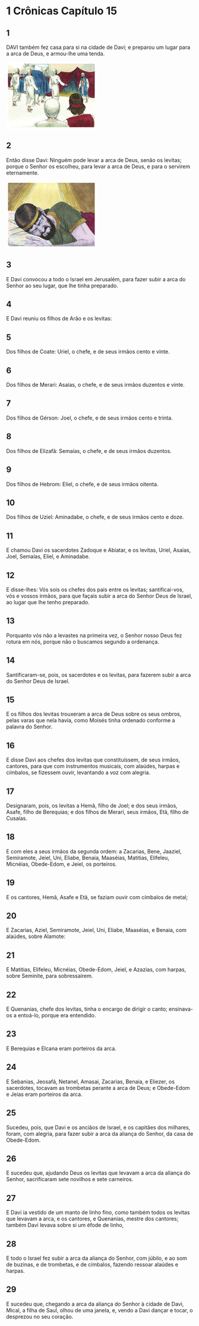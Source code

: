 # 1 Crônicas Capítulo 15

## 1
DAVI também fez casa para si na cidade de Davi; e preparou um lugar para a arca de Deus, e armou-lhe uma tenda.

![](../.img/1Cr/15/1-0.jpg)

## 2
Então disse Davi: Ninguém pode levar a arca de Deus, senão os levitas; porque o Senhor os escolheu, para levar a arca de Deus, e para o servirem eternamente.

![](../.img/1Cr/15/2-0.jpg)

## 3
E Davi convocou a todo o Israel em Jerusalém, para fazer subir a arca do Senhor ao seu lugar, que lhe tinha preparado.

## 4
E Davi reuniu os filhos de Arão e os levitas:

## 5
Dos filhos de Coate: Uriel, o chefe, e de seus irmãos cento e vinte.

## 6
Dos filhos de Merari: Asaías, o chefe, e de seus irmãos duzentos e vinte.

## 7
Dos filhos de Gérson: Joel, o chefe, e de seus irmãos cento e trinta.

## 8
Dos filhos de Elizafã: Semaías, o chefe, e de seus irmãos duzentos.

## 9
Dos filhos de Hebrom: Eliel, o chefe, e de seus irmãos oitenta.

## 10
Dos filhos de Uziel: Aminadabe, o chefe, e de seus irmãos cento e doze.

## 11
E chamou Davi os sacerdotes Zadoque e Abiatar, e os levitas, Uriel, Asaías, Joel, Semaías, Eliel, e Aminadabe.

## 12
E disse-lhes: Vós sois os chefes dos pais entre os levitas; santificai-vos, vós e vossos irmãos, para que façais subir a arca do Senhor Deus de Israel, ao lugar que lhe tenho preparado.

## 13
Porquanto vós não a levastes na primeira vez, o Senhor nosso Deus fez rotura em nós, porque não o buscamos segundo a ordenança.

## 14
Santificaram-se, pois, os sacerdotes e os levitas, para fazerem subir a arca do Senhor Deus de Israel.

## 15
E os filhos dos levitas trouxeram a arca de Deus sobre os seus ombros, pelas varas que nela havia, como Moisés tinha ordenado conforme a palavra do Senhor.

## 16
E disse Davi aos chefes dos levitas que constituíssem, de seus irmãos, cantores, para que com instrumentos musicais, com alaúdes, harpas e címbalos, se fizessem ouvir, levantando a voz com alegria.

## 17
Designaram, pois, os levitas a Hemã, filho de Joel; e dos seus irmãos, Asafe, filho de Berequias; e dos filhos de Merari, seus irmãos, Etã, filho de Cusaías.

## 18
E com eles a seus irmãos da segunda ordem: a Zacarias, Bene, Jaaziel, Semiramote, Jeiel, Uni, Eliabe, Benaia, Maaséias, Matitias, Elifeleu, Micnéias, Obede-Edom, e Jeiel, os porteiros.

## 19
E os cantores, Hemã, Asafe e Etã, se faziam ouvir com címbalos de metal;

## 20
E Zacarias, Aziel, Semiramote, Jeiel, Uni, Eliabe, Maaséias, e Benaia, com alaúdes, sobre Alamote:

## 21
E Matitias, Elifeleu, Micnéias, Obede-Edom, Jeiel, e Azazias, com harpas, sobre Seminite, para sobressaírem.

## 22
E Quenanias, chefe dos levitas, tinha o encargo de dirigir o canto; ensinava-os a entoá-lo, porque era entendido.

## 23
E Berequias e Elcana eram porteiros da arca.

## 24
E Sebanias, Jeosafá, Netanel, Amasai, Zacarias, Benaia, e Eliezer, os sacerdotes, tocavam as trombetas perante a arca de Deus; e Obede-Edom e Jeías eram porteiros da arca.

## 25
Sucedeu, pois, que Davi e os anciãos de Israel, e os capitães dos milhares, foram, com alegria, para fazer subir a arca da aliança do Senhor, da casa de Obede-Edom.

## 26
E sucedeu que, ajudando Deus os levitas que levavam a arca da aliança do Senhor, sacrificaram sete novilhos e sete carneiros.

## 27
E Davi ia vestido de um manto de linho fino, como também todos os levitas que levavam a arca, e os cantores, e Quenanias, mestre dos cantores; também Davi levava sobre si um éfode de linho,

## 28
E todo o Israel fez subir a arca da aliança do Senhor, com júbilo, e ao som de buzinas, e de trombetas, e de címbalos, fazendo ressoar alaúdes e harpas.

## 29
E sucedeu que, chegando a arca da aliança do Senhor à cidade de Davi, Mical, a filha de Saul, olhou de uma janela, e, vendo a Davi dançar e tocar, o desprezou no seu coração.

